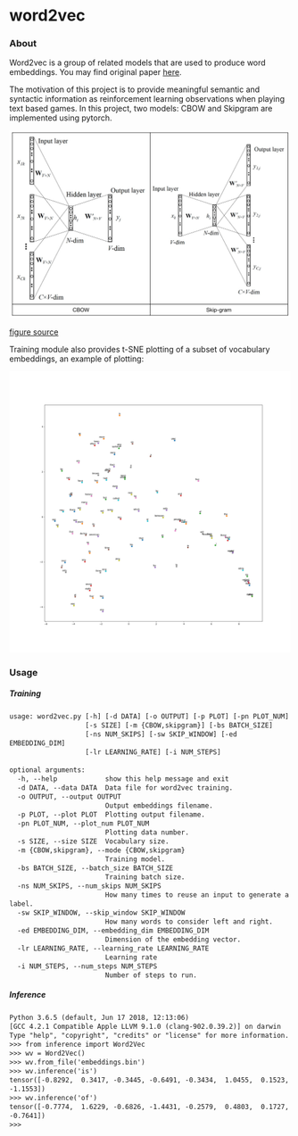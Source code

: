 # word2vec

### About

Word2vec is a group of related models that are used to produce word embeddings. You may find original paper [here](https://papers.nips.cc/paper/5021-distributed-representations-of-words-and-phrases-and-their-compositionality.pdf).

The motivation of this project is to provide meaningful semantic and syntactic information as reinforcement learning observations when playing text based games.  In this project, two models: CBOW and Skipgram are implemented using pytorch.

![model archtecture](/imgs/model.jpg "model")

[figure source](http://www.cs.nthu.edu.tw/~shwu/courses/ml/labs/10_Keras_Word2Vec/10_Keras_Word2Vec.html)

Training module also provides t-SNE plotting of a subset of vocabulary embeddings, an example of plotting:

![tsne](/imgs/tsne.png "tsne")

### Usage

##### Training

    usage: word2vec.py [-h] [-d DATA] [-o OUTPUT] [-p PLOT] [-pn PLOT_NUM]
                       [-s SIZE] [-m {CBOW,skipgram}] [-bs BATCH_SIZE]
                       [-ns NUM_SKIPS] [-sw SKIP_WINDOW] [-ed EMBEDDING_DIM]
                       [-lr LEARNING_RATE] [-i NUM_STEPS]

    optional arguments:
      -h, --help            show this help message and exit
      -d DATA, --data DATA  Data file for word2vec training.
      -o OUTPUT, --output OUTPUT
                            Output embeddings filename.
      -p PLOT, --plot PLOT  Plotting output filename.
      -pn PLOT_NUM, --plot_num PLOT_NUM
                            Plotting data number.
      -s SIZE, --size SIZE  Vocabulary size.
      -m {CBOW,skipgram}, --mode {CBOW,skipgram}
                            Training model.
      -bs BATCH_SIZE, --batch_size BATCH_SIZE
                            Training batch size.
      -ns NUM_SKIPS, --num_skips NUM_SKIPS
                            How many times to reuse an input to generate a label.
      -sw SKIP_WINDOW, --skip_window SKIP_WINDOW
                            How many words to consider left and right.
      -ed EMBEDDING_DIM, --embedding_dim EMBEDDING_DIM
                            Dimension of the embedding vector.
      -lr LEARNING_RATE, --learning_rate LEARNING_RATE
                            Learning rate
      -i NUM_STEPS, --num_steps NUM_STEPS
                            Number of steps to run.

##### Inference

    Python 3.6.5 (default, Jun 17 2018, 12:13:06)
    [GCC 4.2.1 Compatible Apple LLVM 9.1.0 (clang-902.0.39.2)] on darwin
    Type "help", "copyright", "credits" or "license" for more information.
    >>> from inference import Word2Vec
    >>> wv = Word2Vec()
    >>> wv.from_file('embeddings.bin')
    >>> wv.inference('is')
    tensor([-0.8292,  0.3417, -0.3445, -0.6491, -0.3434,  1.0455,  0.1523, -1.1553])
    >>> wv.inference('of')
    tensor([-0.7774,  1.6229, -0.6826, -1.4431, -0.2579,  0.4803,  0.1727, -0.7641])
    >>>

